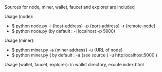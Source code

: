 Sources for node, miner, wallet, faucet and explorer are included

Usage (node): 
   - $ python node.py -i {host-address} -p {port-address} -r {remote-node}
   - $ python node.py (by default : -i localhost -p 5000)
   
Usage (miner):
   - $ python miner.py -a {miner address} -u {URL of node}
   - $ python miner.py ( by default : -a {see source }  -u http:localhost:5000 )

Usage (wallet, faucet, explorer):
   In wallet directory, excute index.html
